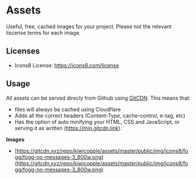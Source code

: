 # Assets

Useful, free, cached images for your project. Please not the relevant liscense terms for each image.


## Licenses

- Icons8 License: https://icons8.com/license

## Usage

All assets can be served direcly from Github using [GitCDN](https://gitcdn.link). This means that:

- files will always be cached using Cloudflare
- Adds all the correct headers (Content-Type, cache-control, e-tag, etc)
- Has the option of auto minifying your HTML, CSS and JavaScript, or serving it as written (https://min.gitcdn.link).

**Images**



- [https://gitcdn.xyz/repo/kiwicopple/assets/master/public/img/icons8/fogg/fogg-no-messages-3_800w.png](https://gitcdn.xyz/repo/kiwicopple/assets/master/public/img/icons8/fogg/fogg-no-messages-3_800w.png)